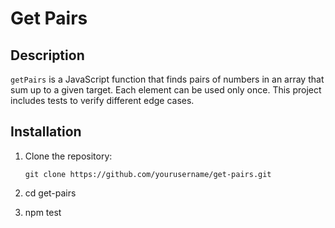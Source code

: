 # Get Pairs

## Description

`getPairs` is a JavaScript function that finds pairs of numbers in an array that sum up to a given target. Each element can be used only once. This project includes tests to verify different edge cases.

## Installation

1. Clone the repository:
   ```
   git clone https://github.com/yourusername/get-pairs.git
   ```

2. cd get-pairs

3. npm test
